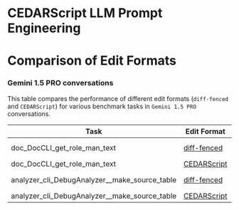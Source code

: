 # CEDARScript LLM Prompt Engineering

# Comparison of Edit Formats

### Gemini 1.5 PRO conversations

This table compares the performance of different edit formats (`diff-fenced` and `CEDARScript`)
for various benchmark tasks in `Gemini 1.5 PRO` conversations.

| Task                                          | Edit Format | Lines | Result |
|-----------------------------------------------|-------------|-------|--------|
| doc_DocCLI_get_role_man_text                  | [diff-fenced](examples/gemini-1.5-pro/doc_DocCLI_get_role_man_text/diff-fenced.aider.chat.history.md) | 4948 | FAILED (failures=1) |
| doc_DocCLI_get_role_man_text                  | [CEDARScript](examples/gemini-1.5-pro/doc_DocCLI_get_role_man_text/cedarscript.aider.chat.history.md) | 45 | OK |
| analyzer_cli_DebugAnalyzer__make_source_table | [diff-fenced](examples/gemini-1.5-pro/analyzer_cli_DebugAnalyzer__make_source_table/diff-fenced.aider.chat.history.md) | 4497 | FAILED (failures=1) |
| analyzer_cli_DebugAnalyzer__make_source_table | [CEDARScript](examples/gemini-1.5-pro/analyzer_cli_DebugAnalyzer__make_source_table/cedarscript.aider.chat.history.md) | 164 | OK |
